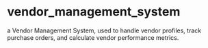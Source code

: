 # vendor_management_system
a Vendor Management System, used to handle vendor profiles, track purchase orders, and calculate vendor performance metrics.
